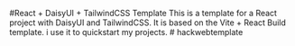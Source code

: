 #React + DaisyUI + TailwindCSS Template
This is a template for a React project with DaisyUI and TailwindCSS. It is based on the Vite + React Build template.
i use it to quickstart my projects.
#   h a c k w e b t e m p l a t e  
 